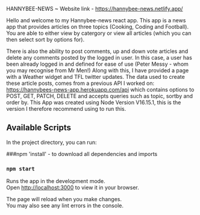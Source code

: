 HANNYBEE-NEWS ~ Website link - https://hannybee-news.netlify.app/

Hello and welcome to my Hannybee-news react app. This app is a news app that provides articles on three topics (Cooking, Coding and Football). You are able to either view by catergory or view all articles (which you can then select sort by options for). 

There is also the ability to post comments, up and down vote articles and delete any comments posted by the logged in user. In this case, a user has been already logged in and defined for ease of use (Peter Messy - whom you may recognise from Mr Men!) Along with this, I have provided a page with a Weather widget and TFL twitter updates. The data used to create these article posts, comes from a previous API I worked on: https://hannybees-news-app.herokuapp.com/api which contains options to POST, GET, PATCH, DELETE and accepts queries such as topic, sortby and order by. This App was created using Node Version V16.15.1, this is the version I therefore recommend using to run this. 


## Available Scripts

In the project directory, you can run:

###npm 'install' - to download all dependencies and imports

### `npm start`

Runs the app in the development mode.\
Open [http://localhost:3000](http://localhost:3000) to view it in your browser.

The page will reload when you make changes.\
You may also see any lint errors in the console.
